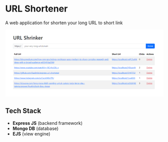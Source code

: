 # URL Shortener

A web application for shorten your long URL to short link

![UI Preview](/_readme-assets/preview.png)

## Tech Stack

- **Express JS** (backend framework)
- **Mongo DB** (database)
- **EJS** (view engine)
